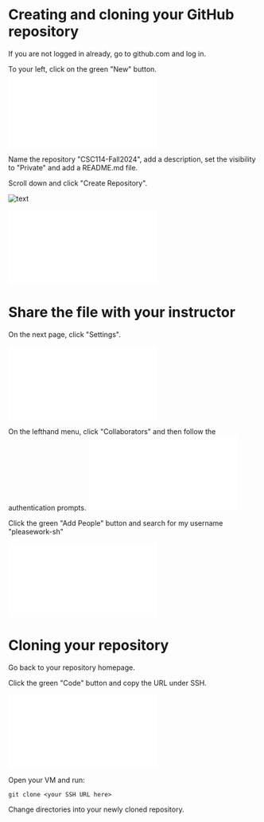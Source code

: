 # Creating and cloning your GitHub repository
If you are not logged in already, go to github.com and log in.

To your left, click on the green "New" button.
![text](../../image/6-creating-and-cloning-your-repo.md)

Name the repository "CSC114-Fall2024", add a description, set the visibility to "Private" and add a README.md file.

Scroll down and click "Create Repository".

![text](../../image/6-creating-and-cloning-your-repo-1.png)

![text](../../image/6-creating-and-cloning-your-repo-2.md)


# Share the file with your instructor
On the next page, click "Settings".

![text](../../image/6-creating-and-cloning-your-repo-3.md)

On the lefthand menu, click "Collaborators" and then follow the authentication prompts. 
![text](../../image/6-creating-and-cloning-your-repo-4.md)

Click the green "Add People" button and search for my username "pleasework-sh"

![text](../../image/6-creating-and-cloning-your-repo-5.md)

# Cloning your repository
Go back to your repository homepage.

Click the green "Code" button and copy the URL under SSH.

![text](../../image/6-creating-and-cloning-your-repo-6.md)

Open your VM and run:

```
git clone <your SSH URL here>
```

Change directories into your newly cloned repository. 

